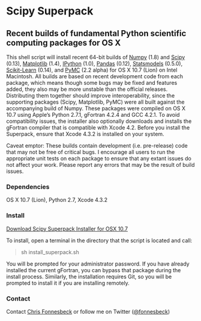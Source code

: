 # Scipy Superpack

## Recent builds of fundamental Python scientific computing packages for OS X 

This shell script will install recent 64-bit builds of [Numpy](https://github.com/numpy/numpy) (1.8) and [Scipy](https://github.com/scipy/scipy) (0.13), [Matplotlib](https://github.com/matplotlib/matplotlib) (1.4), [IPython](https://github.com/ipython/ipython) (1.0), [Pandas](https://github.com/pydata/pandas) (0.12), [Statsmodels](https://github.com/statsmodels/statsmodels) (0.5.0), [Scikit-Learn](https://github.com/scikit-learn/scikit-learn) (0.14), and [PyMC](https://github.com/pymc-devs/pymc) (2.2 alpha) for OS X 10.7 (Lion) on Intel Macintosh. All builds are based on recent development code from each package, which means though some bugs may be fixed and features added, they also may be more unstable than the official releases. Distributing them together should improve interoperability, since the supporting packages (Scipy, Matplotlib, PyMC) were all built against the accompanying build of Numpy. These packages were compiled on OS X 10.7 using Apple’s Python 2.7.1, gFortran 4.2.4 and GCC 4.2.1. To avoid compatibility issues, the installer also optionally downloads and installs the gFortran compiler that is compatible with Xcode 4.2. Before you install the Superpack, ensure that Xcode 4.3.2 is installed on your system.

Caveat emptor: These builds contain development (i.e. pre-release) code that may not be free of critical bugs. I encourage all users to run the appropriate unit tests on each package to ensure that any extant issues do not affect your work. Please report any errors that may be the result of build issues.

### Dependencies

OS X 10.7 (Lion), Python 2.7, Xcode 4.3.2

### Install

[Download Scipy Superpack Installer for OSX 10.7](https://raw.github.com/fonnesbeck/ScipySuperpack/master/install_superpack.sh)

To install, open a terminal in the directory that the script is located and call:

> sh install_superpack.sh

You will be prompted for your administrator password. If you have already installed the current gFortran, you can bypass that package during the install process. Similarly, the installation requires Git, so you will be prompted to install it if you are installing remotely.

### Contact

Contact [Chris Fonnesbeck](https://github.com/fonnesbeck) or follow me on Twitter ([@fonnesbeck](http://twitter.com/fonnesbeck))

